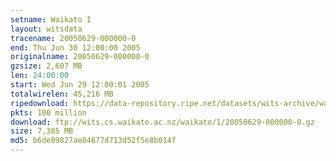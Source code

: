 ```yaml
---
setname: Waikato I
layout: witsdata
tracename: 20050629-000000-0
end: Thu Jun 30 12:00:00 2005
originalname: 20050629-000000-0
gzsize: 2,607 MB
len: 24:00:00
start: Wed Jun 29 12:00:01 2005
totalwirelen: 45,216 MB
ripedownload: https://data-repository.ripe.net/datasets/wits-archive/waikato/1/20050629-000000-0.gz
pkts: 100 million
download: ftp://wits.cs.waikato.ac.nz/waikato/1/20050629-000000-0.gz
size: 7,385 MB
md5: b6de09827ae04677d713d52f5e8b014f
---
```


